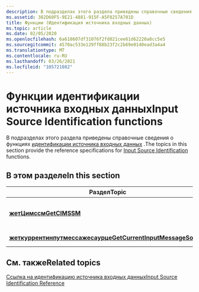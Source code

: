 ```yaml
---
description: В подразделах этого раздела приведены справочные сведения о функциях идентификации источника входных данных.
ms.assetid: 382D60F5-9E21-4881-915F-A5F0257A701D
title: Функции (Идентификация источника входных данных)
ms.topic: article
ms.date: 02/05/2020
ms.openlocfilehash: 6a618607df31076f2fd021cee61d62220a8cc5e5
ms.sourcegitcommit: 4570ac533e129ff88b23f2c2b69e0140ead3a4a4
ms.translationtype: MT
ms.contentlocale: ru-RU
ms.lasthandoff: 03/26/2021
ms.locfileid: "105721082"
---
```

# <a name="input-source-identification-functions"></a><span data-ttu-id="698b8-103">Функции идентификации источника входных данных</span><span class="sxs-lookup"><span data-stu-id="698b8-103">Input Source Identification functions</span></span>

<span data-ttu-id="698b8-104">В подразделах этого раздела приведены справочные сведения о функциях [идентификации источника входных данных](input-source-identification-portal.md) .</span><span class="sxs-lookup"><span data-stu-id="698b8-104">The topics in this section provide the reference specifications for [Input Source Identification](input-source-identification-portal.md) functions.</span></span>

## <a name="in-this-section"></a><span data-ttu-id="698b8-105">В этом разделе</span><span class="sxs-lookup"><span data-stu-id="698b8-105">In this section</span></span>

| <span data-ttu-id="698b8-106">Раздел</span><span class="sxs-lookup"><span data-stu-id="698b8-106">Topic</span></span> | <span data-ttu-id="698b8-107">Описание</span><span class="sxs-lookup"><span data-stu-id="698b8-107">Description</span></span> |
|---|---|
| [<span data-ttu-id="698b8-108">**жетЦимссм**</span><span class="sxs-lookup"><span data-stu-id="698b8-108">**GetCIMSSM**</span></span>](/windows/win32/api/winuser/nf-winuser-getcimssm)<br/> | <span data-ttu-id="698b8-109">Извлекает источник входного сообщения (Жеткуррентинпутмессажесаурцеинсендмессаже).</span><span class="sxs-lookup"><span data-stu-id="698b8-109">Retrieves the source of the input message (GetCurrentInputMessageSourceInSendMessage).</span></span><br/> |
| [<span data-ttu-id="698b8-110">**жеткуррентинпутмессажесаурце**</span><span class="sxs-lookup"><span data-stu-id="698b8-110">**GetCurrentInputMessageSource**</span></span>](/windows/win32/api/winuser/nf-winuser-getcurrentinputmessagesource)<br/> | <span data-ttu-id="698b8-111">Извлекает источник входного сообщения.</span><span class="sxs-lookup"><span data-stu-id="698b8-111">Retrieves the source of the input message.</span></span><br/> | 

## <a name="related-topics"></a><span data-ttu-id="698b8-112">См. также</span><span class="sxs-lookup"><span data-stu-id="698b8-112">Related topics</span></span>

[<span data-ttu-id="698b8-113">Ссылка на идентификацию источника входных данных</span><span class="sxs-lookup"><span data-stu-id="698b8-113">Input Source Identification Reference</span></span>](input-source-identification-reference.md)
